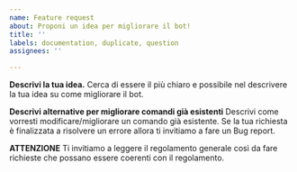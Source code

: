 ```yaml
---
name: Feature request
about: Proponi un idea per migliorare il bot!
title: ''
labels: documentation, duplicate, question
assignees: ''

---
```


**Descrivi la tua idea.**
Cerca di essere il più chiaro e possibile nel descrivere la tua idea su come migliorare il bot.

**Descrivi alternative per migliorare comandi già esistenti**
Descrivi come vorresti modificare/migliorare un comando già esistente. Se la tua richiesta è finalizzata a risolvere un errore allora ti invitiamo a fare un Bug report.

**ATTENZIONE**
Ti invitiamo a leggere il regolamento generale così da fare richieste che possano essere coerenti con il regolamento.

